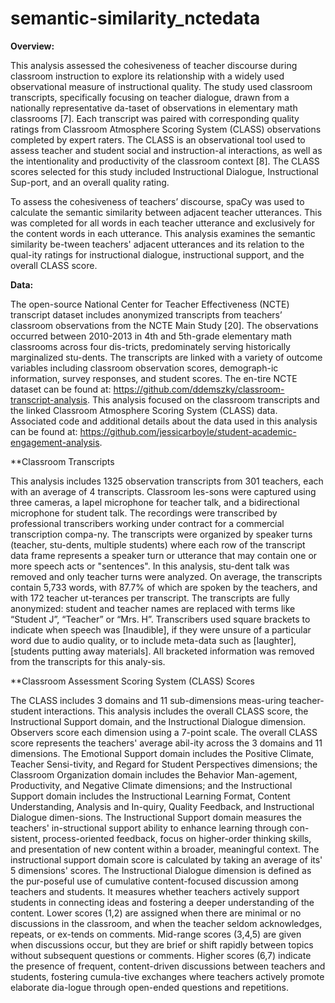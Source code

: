 # semantic-similarity_nctedata
**Overview:**

This analysis assessed the cohesiveness of teacher discourse during classroom instruction to explore its relationship with a widely used observational measure of instructional quality. The study used classroom transcripts, specifically focusing on teacher dialogue, drawn from a nationally representative da-taset of observations in elementary math classrooms [7]. Each transcript was paired with corresponding quality ratings from Classroom Atmosphere Scoring System (CLASS) observations completed by expert raters. The CLASS is an observational tool used to assess teacher and student social and instruction-al interactions, as well as the intentionality and productivity of the classroom context [8]. The CLASS scores selected for this study included Instructional Dialogue, Instructional Sup-port, and an overall quality rating. 


To assess the cohesiveness of teachers’ discourse, spaCy was used to calculate the semantic similarity between adjacent teacher utterances. This was completed for all words in each teacher utterance and exclusively for the content words in each utterance. This analysis examines the semantic similarity be-tween teachers' adjacent utterances and its relation to the qual-ity ratings for instructional dialogue, instructional support, and the overall CLASS score.


**Data:**

The open-source National Center for Teacher Effectiveness (NCTE) transcript dataset includes anonymized transcripts from teachers’ classroom observations from the NCTE Main Study [20]. The observations occurred between 2010-2013 in 4th and 5th-grade elementary math classrooms across four dis-tricts, predominately serving historically marginalized stu-dents. The transcripts are linked with a variety of outcome variables including classroom observation scores, demograph-ic information, survey responses, and student scores. The en-tire NCTE dataset can be found at: https://github.com/ddemszky/classroom-transcript-analysis. 
This analysis focused on the classroom transcripts and the linked Classroom Atmosphere Scoring System (CLASS) data. Associated code and additional details about the data used in this analysis can be found at: https://github.com/jessicarboyle/student-academic-engagement-analysis.

**Classroom Transcripts

This analysis includes 1325 observation transcripts from 301 teachers, each with an average of 4 transcripts. Classroom les-sons were captured using three cameras, a lapel microphone for teacher talk, and a bidirectional microphone for student talk. The recordings were transcribed by professional transcribers working under contract for a commercial transcription compa-ny. 
The transcripts were organized by speaker turns (teacher, stu-dents, multiple students) where each row of the transcript data frame represents a speaker turn or utterance that may contain one or more speech acts or "sentences". In this analysis, stu-dent talk was removed and only teacher turns were analyzed. On average, the transcripts contain 5,733 words, with 87.7% of which are spoken by the teachers, and with 172 teacher ut-terances per transcript.
The transcripts are fully anonymized: student and teacher names are replaced with terms like “Student J”, “Teacher” or “Mrs. H”. Transcribers used square brackets to indicate when speech was [Inaudible], if they were unsure of a particular word due to audio quality, or to include meta-data such as [laughter], [students putting away materials]. All bracketed information was removed from the transcripts for this analy-sis. 


**Classroom Assessment Scoring System (CLASS) Scores

The CLASS includes 3 domains and 11 sub-dimensions meas-uring teacher-student interactions. This analysis includes the overall CLASS score, the Instructional Support domain, and the Instructional Dialogue dimension. Observers score each dimension using a 7-point scale.
The overall CLASS score represents the teachers' average abil-ity across the 3 domains and 11 dimensions. The Emotional Support domain includes the Positive Climate, Teacher Sensi-tivity, and Regard for Student Perspectives dimensions; the Classroom Organization domain includes the Behavior Man-agement, Productivity, and Negative Climate dimensions; and the Instructional Support domain includes the Instructional Learning Format, Content Understanding, Analysis and In-quiry, Quality Feedback, and Instructional Dialogue dimen-sions. 
The Instructional Support domain measures the teachers' in-structional support ability to enhance learning through con-sistent, process-oriented feedback, focus on higher-order thinking skills, and presentation of new content within a broader, meaningful context. The instructional support domain score is calculated by taking an average of its' 5 dimensions' scores.
The Instructional Dialogue dimension is defined as the pur-poseful use of cumulative content-focused discussion among teachers and students. It measures whether teachers actively support students in connecting ideas and fostering a deeper understanding of the content. Lower scores (1,2) are assigned when there are minimal or no discussions in the classroom, and when the teacher seldom acknowledges, repeats, or ex-tends on comments. Mid-range scores (3,4,5) are given when discussions occur, but they are brief or shift rapidly between topics without subsequent questions or comments. Higher scores (6,7) indicate the presence of frequent, content-driven discussions between teachers and students, fostering cumula-tive exchanges where teachers actively promote elaborate dia-logue through open-ended questions and repetitions.

